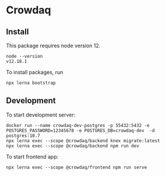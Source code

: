 # Crowdaq

## Install

This package requires node version 12.

```
node --version
v12.18.1
```

To install packages, run

```
npx lerna bootstrap
```


## Development

To start development server:

```
docker run --name crowdaq-dev-postgres -p 55432:5432 -e POSTGRES_PASSWORD=12345678 -e POSTGRES_DB=crowdaq-dev  -d postgres:10.7
npx lerna exec --scope @crowdaq/backend knex migrate:latest
npx lerna exec --scope @crowdaq/backend npm run dev        
```

To start frontend app:
```
npx lerna exec --scope @crowdaq/frontend npm run serve
```



